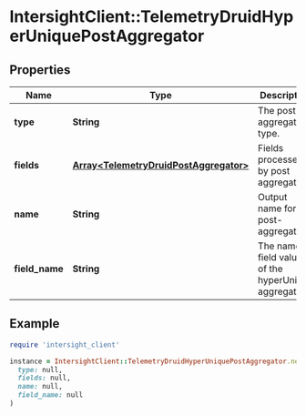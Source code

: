 # IntersightClient::TelemetryDruidHyperUniquePostAggregator

## Properties

| Name | Type | Description | Notes |
| ---- | ---- | ----------- | ----- |
| **type** | **String** | The post-aggregator type. |  |
| **fields** | [**Array&lt;TelemetryDruidPostAggregator&gt;**](TelemetryDruidPostAggregator.md) | Fields processed by post aggregator | [optional] |
| **name** | **String** | Output name for the post-aggregator. | [optional] |
| **field_name** | **String** | The name field value of the hyperUnique aggregator. | [optional] |

## Example

```ruby
require 'intersight_client'

instance = IntersightClient::TelemetryDruidHyperUniquePostAggregator.new(
  type: null,
  fields: null,
  name: null,
  field_name: null
)
```

